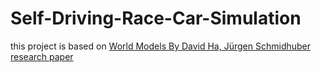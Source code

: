 # Self-Driving-Race-Car-Simulation
this project is based on [World Models By David Ha, Jürgen Schmidhuber research paper](https://worldmodels.github.io/)

